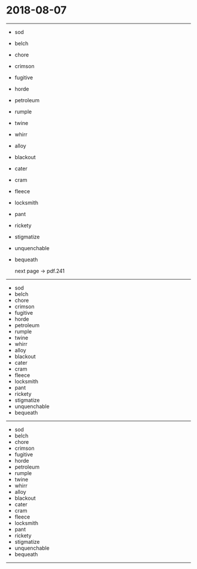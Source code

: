# 2018-08-07

---
- sod
- belch
- chore
- crimson
- fugitive
- horde
- petroleum
- rumple
- twine
- whirr
- alloy
- blackout
- cater
- cram
- fleece
- locksmith
- pant
- rickety
- stigmatize
- unquenchable
- bequeath

  next page -> pdf.241

---


- sod
- belch
- chore
- crimson
- fugitive
- horde
- petroleum
- rumple
- twine
- whirr
- alloy
- blackout
- cater
- cram
- fleece
- locksmith
- pant
- rickety
- stigmatize
- unquenchable
- bequeath

---


- sod
- belch
- chore
- crimson
- fugitive
- horde
- petroleum
- rumple
- twine
- whirr
- alloy
- blackout
- cater
- cram
- fleece
- locksmith
- pant
- rickety
- stigmatize
- unquenchable
- bequeath

---
